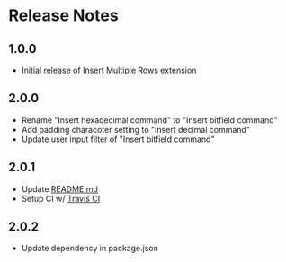 # Release Notes

## 1.0.0

- Initial release of Insert Multiple Rows extension

## 2.0.0

- Rename "Insert hexadecimal command" to "Insert bitfield command"
- Add padding characoter setting to "Insert decimal command"
- Update user input filter of "Insert bitfield command"

## 2.0.1

- Update [README.md](./README.md)
- Setup CI w/ [Travis CI](https://travis-ci.org/yo-C-ta/insert-multiple-rows)

## 2.0.2

- Update dependency in package.json
